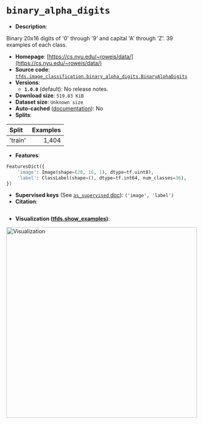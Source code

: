 <div itemscope itemtype="http://schema.org/Dataset">
  <div itemscope itemprop="includedInDataCatalog" itemtype="http://schema.org/DataCatalog">
    <meta itemprop="name" content="TensorFlow Datasets" />
  </div>

  <meta itemprop="name" content="binary_alpha_digits" />
  <meta itemprop="description" content="Binary 20x16 digits of &#x27;0&#x27; through &#x27;9&#x27; and capital &#x27;A&#x27; through &#x27;Z&#x27;. 39 examples of each class.&#10;&#10;To use this dataset:&#10;&#10;```python&#10;import tensorflow_datasets as tfds&#10;&#10;ds = tfds.load(&#x27;binary_alpha_digits&#x27;, split=&#x27;train&#x27;)&#10;for ex in ds.take(4):&#10;  print(ex)&#10;```&#10;&#10;See [the guide](https://www.tensorflow.org/datasets/overview) for more&#10;informations on [tensorflow_datasets](https://www.tensorflow.org/datasets).&#10;&#10;&lt;img src=&quot;https://storage.googleapis.com/tfds-data/visualization/binary_alpha_digits-1.0.0.png&quot; alt=&quot;Visualization&quot; width=&quot;500px&quot;&gt;&#10;&#10;" />
  <meta itemprop="url" content="https://www.tensorflow.org/datasets/catalog/binary_alpha_digits" />
  <meta itemprop="sameAs" content="https://cs.nyu.edu/~roweis/data/" />
  <meta itemprop="citation" content="&#10;" />
</div>

# `binary_alpha_digits`

*   **Description**:

Binary 20x16 digits of '0' through '9' and capital 'A' through 'Z'. 39 examples
of each class.

*   **Homepage**:
    [https://cs.nyu.edu/~roweis/data/](https://cs.nyu.edu/~roweis/data/)
*   **Source code**:
    [`tfds.image_classification.binary_alpha_digits.BinaryAlphaDigits`](https://github.com/tensorflow/datasets/tree/master/tensorflow_datasets/image_classification/binary_alpha_digits.py)
*   **Versions**:
    *   **`1.0.0`** (default): No release notes.
*   **Download size**: `519.83 KiB`
*   **Dataset size**: `Unknown size`
*   **Auto-cached**
    ([documentation](https://www.tensorflow.org/datasets/performances#auto-caching)):
    No
*   **Splits**:

Split   | Examples
:------ | -------:
'train' | 1,404

*   **Features**:

```python
FeaturesDict({
    'image': Image(shape=(20, 16, 1), dtype=tf.uint8),
    'label': ClassLabel(shape=(), dtype=tf.int64, num_classes=36),
})
```

*   **Supervised keys** (See
    [`as_supervised` doc](https://www.tensorflow.org/datasets/api_docs/python/tfds/load#args)):
    `('image', 'label')`
*   **Citation**:

```

```

*   **Visualization
    ([tfds.show_examples](https://www.tensorflow.org/datasets/api_docs/python/tfds/visualization/show_examples))**:

<img src="https://storage.googleapis.com/tfds-data/visualization/binary_alpha_digits-1.0.0.png" alt="Visualization" width="500px">

